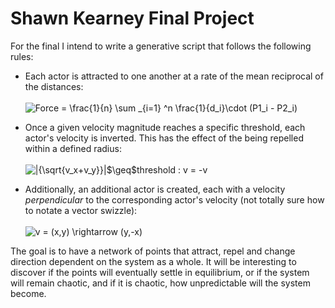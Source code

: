 # Shawn Kearney Final Project

For the final I intend to write a generative script that follows the following rules:

* Each actor is attracted to one another at a rate of the mean reciprocal of the distances:<br><br><img src="https://latex.codecogs.com/gif.latex?F&space;=&space;\frac{1}{n}&space;\sum&space;_{i=1}&space;^n&space;\frac{1}{d_i}\cdot&space;(P1_i&space;-&space;P2_i)" title="Force = \frac{1}{n} \sum _{i=1} ^n \frac{1}{d_i}\cdot (P1_i - P2_i)" />

* Once a given velocity magnitude reaches a specific threshold, each actor's velocity is inverted. This has the effect of the being repelled within a defined radius:<br><br><img src="https://latex.codecogs.com/gif.latex?|{\sqrt{v_x&plus;v_y}}|$\geq$threshold&space;:&space;v&space;=&space;-v" title="|{\sqrt{v_x+v_y}}|$\geq$threshold : v = -v" /><br>

* Additionally, an additional actor is created, each with a velocity *perpendicular* to the corresponding actor's velocity (not totally sure how to notate a vector swizzle):<br><br><img src="https://latex.codecogs.com/gif.latex?v&space;=&space;(x,y)&space;\rightarrow&space;(y,-x)" title="v = (x,y) \rightarrow (y,-x)" />

The goal is to have a network of points that attract, repel and change direction dependent on the system as a whole. It will be interesting to discover if the points will eventually settle in equilibrium, or if the system will remain chaotic, and if it is chaotic, how unpredictable will the system become.